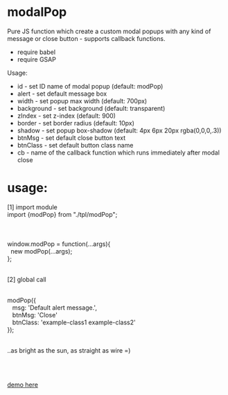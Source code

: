 # modalPop
Pure JS function which create a custom modal popups with any kind of message or close button - supports callback functions.


* require babel
* require GSAP

Usage:

- id - set ID name of modal popup (default: modPop)
- alert - set default message box
- width - set popup max width (default: 700px)
- background - set background (default: transparent)
- zIndex - set z-index (default: 900)
- border - set border radius (default: 10px)
- shadow - set popup box-shadow (default: 4px 6px 20px rgba(0,0,0,.3))
- btnMsg - set default close button text
- btnClass - set default button class name
- cb - name of the callback function which runs immediately after modal close

# usage:

[1] import module<br>
import {modPop} from "./tpl/modPop";<br><br>
<br><br>
window.modPop = function(...args){<br>
&nbsp;&nbsp;new modPop(...args);<br>
};<br><br>

[2] global call<br><br>

modPop({<br>
&nbsp;&nbsp;  msg: '<span class="alert">Default alert message.</span>',<br>
&nbsp;&nbsp;  btnMsg: 'Close'<br>
&nbsp;&nbsp;  btnClass: 'example-class1 example-class2'<br>
});<br><br>

..as bright as the sun, as straight as wire =)

<br><br>

<a href="http://www.modweb.pl/projects/css-framework/">demo here</a>
